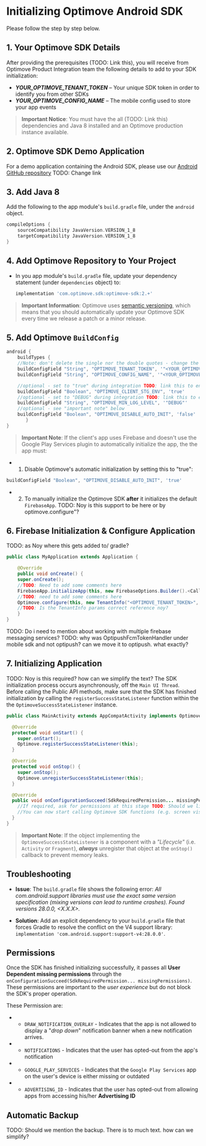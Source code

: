 # Initializing Optimove Android SDK
Please follow the step by step below.

## 1. Your Optimove SDK Details
After providing the prerequisites (TODO: Link this), you will receive from Optimove Product Integration team the following details to add to your SDK initialization:<br>
- ***YOUR_OPTIMOVE_TENANT_TOKEN*** – Your unique SDK token in order to identify you from other SDKs
- ***YOUR_OPTIMOVE_CONFIG_NAME*** – The mobile config used to store your app events 

>**Important Notice**: You must have the all (TODO: Link this) dependencies and Java 8 installed and an Optimove production instance available.

## 2. Optimove SDK Demo Application
For a demo application containing the Android SDK, please use our [Android GitHub repository](https://github.com/optimove-tech/Android-SDK-Integration-Guide/tree/master/example-app)
TODO: Change link


## 3. Add Java 8
Add the following to the app module's `build.gradle` file, under the `android` object.

```groovy
compileOptions {
    sourceCompatibility JavaVersion.VERSION_1_8
    targetCompatibility JavaVersion.VERSION_1_8
}
```

## 4. Add Optimove Repository to Your Project
- In you app module's `build.gradle` file, update your dependency statement (under `dependencies` object) to:
  ```groovy
  implementation 'com.optimove.sdk:optimove-sdk:2.+'
  ```

>**Important Information**: Optimove uses [semantic versioning](https://semver.org/), which means that you should automatically update your Optimove SDK every time we release a patch or a minor release.

## 5. Add Optimove `BuildConfig`

```groovy
android {
    buildTypes {
	//Note: don't delete the single nor the double quotes - change the value only TODO: Noy is this correct?
	buildConfigField "String", "OPTIMOVE_TENANT_TOKEN", '"<YOUR_OPTIMOVE_TENANT_TOKEN>"'
	buildConfigField "String", "OPTIMOVE_CONFIG_NAME", '"<YOUR_OPTIMOVE_CONFIG_NAME>"'

	//optional - set to "true" during integration TODO: link this to environments
	buildConfigField "Boolean", "OPTIMOVE_CLIENT_STG_ENV", 'true'	            
	//optional - set to "DEBUG" during integration TODO: link this to environments
	buildConfigField "String", "OPTIMOVE_MIN_LOG_LEVEL", '"DEBUG"'
	//optional - see "important note" below
	buildConfigField "Boolean", "OPTIMOVE_DISABLE_AUTO_INIT", 'false'
       }
}
```

>**Important Note**: If the client's app uses Firebase and doesn't use the Google Play Services plugin to automatically initialize the app, the the app must:
    
- 1.  Disable Optimove's automatic initialization by setting this to "true":
```groovy
buildConfigField "Boolean", "OPTIMOVE_DISABLE_AUTO_INIT", 'true'
```
    
- 2.  To manually initialize the Optimove SDK  **after**  it initializes the default  `FirebaseApp`.
TODO: Noy is this support to be here or by optimove.configure"?

## 6. Firebase Initialization & Configure Application
TODO: as Noy where this gets added to/ gradle?
```java
public class MyApplication extends Application {

    @Override
    public void onCreate() {
    super.onCreate();
    //TODO: Need to add some comments here
    FirebaseApp.initializeApp(this, new FirebaseOptions.Builder().<Calling all the Setters>.build());
    //TODO: need to add some comments here
    Optimove.configure(this, new TenantInfo("<OPTIMOVE_TENANT_TOKEN>", "<OPTIMOVE_CONFIG_NAME>")); 
    //TODO: Is the TenantInfo params correct reference noy?
    }
}
```


TODO: Do i need to mention about working with multiple firebase messaging services?
TODO: why was OptipushFcmTokenHandler under mobile sdk and not optipush? can we move it to optipush. what exactly?


## 7. Initializing Application
TODO: Noy is this required? how can we simplify the text?
The SDK initialization process occurs asynchronously, off the `Main UI Thread`.<br>
Before calling the Public API methods, make sure that the SDK has finished initialization by calling the `registerSuccessStateListener` function within the the `OptimoveSuccessStateListener` instance.<br>

```java
public class MainActivity extends AppCompatActivity implements OptimoveSuccessStateListener {

  @Override
  protected void onStart() {
    super.onStart();
    Optimove.registerSuccessStateListener(this);
  }

  @Override
  protected void onStop() {
    super.onStop();
    Optimove.unregisterSuccessStateListener(this);
  }

  @Override
  public void onConfigurationSucceed(SdkRequiredPermission... missingPermissions) {
    //If required, ask for permissions at this stage TODO: Should we link to permissions below?
    //You can now start calling Optimove SDK functions (e.g. screen visits)
  }
}
```
>**Important Note**: If the object implementing the `OptimoveSuccessStateListener` is a component with a _"Lifecycle"_ (i.e. `Activity` or `Fragment`), **_always_** unregister that object at the `onStop()` callback to prevent memory leaks.


## Troubleshooting

- **Issue**: The  `build.gradle`  file shows the following error:  _All com.android.support libraries must use the exact same version specification (mixing versions can lead to runtime crashes). Found versions 28.0.0, <X.X.X>._  

- **Solution**: Add an explicit dependency to your  `build.gradle`  file that forces Gradle to resolve the conflict on the V4 support library:  `implementation 'com.android.support:support-v4:28.0.0'`.

## Permissions
Once the SDK has finished initializing successfully, it passes all **User Dependent missing permissions** through the `onConfigurationSucceed(SdkRequiredPermission... missingPermissions)`. These permissions are important to the _user experience_ but do not block the SDK's proper operation.<br>

These Permission are:
- * `DRAW_NOTIFICATION_OVERLAY` - Indicates that the app is not allowed to display a "_drop down_" notification banner when a new notification arrives.
- * `NOTIFICATIONS` - Indicates that the user has opted-out from the app's notification
- * `GOOGLE_PLAY_SERVICES` - Indicates that the `Google Play Services` app on the user's device is either missing or outdated 
- * `ADVERTISING_ID` - Indicates that the user has opted-out from allowing apps from accessing his/her **Advertising ID**

## Automatic Backup
TODO: Should we mention the backup. There is to much text. how can we simplify?

